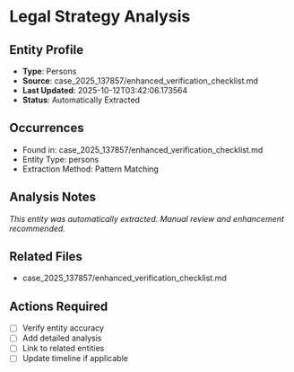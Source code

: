 # Legal Strategy Analysis

## Entity Profile
- **Type**: Persons
- **Source**: case_2025_137857/enhanced_verification_checklist.md
- **Last Updated**: 2025-10-12T03:42:06.173564
- **Status**: Automatically Extracted

## Occurrences
- Found in: case_2025_137857/enhanced_verification_checklist.md
- Entity Type: persons
- Extraction Method: Pattern Matching

## Analysis Notes
*This entity was automatically extracted. Manual review and enhancement recommended.*

## Related Files
- case_2025_137857/enhanced_verification_checklist.md

## Actions Required
- [ ] Verify entity accuracy
- [ ] Add detailed analysis
- [ ] Link to related entities
- [ ] Update timeline if applicable
